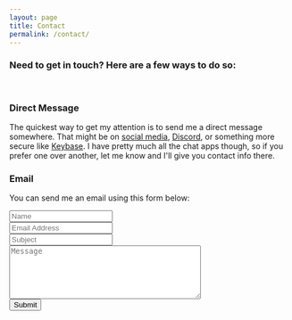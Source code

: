 ```yaml
---
layout: page
title: Contact
permalink: /contact/
---
```

<script src="https://www.google.com/recaptcha/api.js" async defer></script>
 <script>
   function onSubmit(token) {
     document.getElementById("contact-form").submit();
   }
 </script>

### Need to get in touch? Here are a few ways to do so:

<br />

### Direct Message

The quickest way to get my attention is to send me a direct message somewhere. That might be
on [social media](https://twitter.com/zmknox), [Discord](https://discord.gg/TaG9bnm), or something more secure like [<i class="fa fa-key"></i> Keybase](https://keybase.io/zmknox). I have pretty much all the chat apps though,
so if you prefer one over another, let me know and I'll give you contact info there.

### Email

You can send me an email using this form below:

<form id="contact-form" action="https://formspree.io/f/mdopzrrg" method="POST">
    <div class="form-group row">
        <div class=" col-sm-6 mb-3">
            <input class="form-control form-control-lg contact-form" type="text" name="name" placeholder="Name">
        </div>
        <div class="col-sm-6 mb-3">
            <input class="form-control form-control-lg contact-form" type="email" name="_replyto" placeholder="Email Address">
        </div>
    </div>
    <div class="form-group row mb-3">
      <div class="col">
        <input class="form-control form-control-lg contact-form" type="text" name="_subject" placeholder="Subject">
      </div>
    </div>
    <div class="form-group row mb-3">
      <div class="col">
        <textarea class="form-control contact-form" name="message" placeholder="Message" cols="40" rows="6"></textarea>
      </div>
    </div>
    <div class="form-group row">
      <div class="col">
        <button class="g-recaptcha btn btn-primary btn-lg" 
        data-sitekey="6LflGvAZAAAAAEjM45Q2MVAWdC1TFlRevZLqDwWt" 
        data-callback='onSubmit' 
        data-action='submit'>Submit</button>
      </div>
    </div>
</form>
